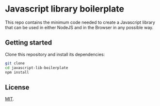 # Javascript library boilerplate

This repo contains the minimum code needed to create a Javascript library that can be used in either NodeJS and in the Browser in any possible way.

## Getting started

Clone this repository and install its dependencies:

```bash
git clone
cd javascript-lib-boilerplate
npm install
```

## License

[MIT](LICENSE.md).
